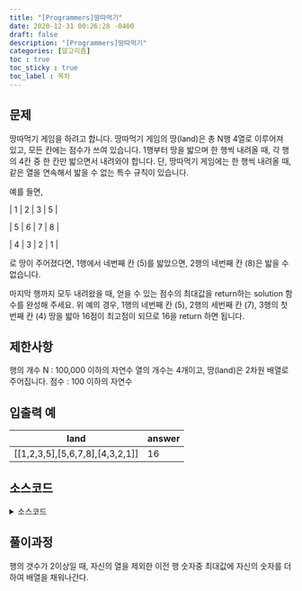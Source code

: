 ```yaml
---
title: "[Programmers]땅따먹기"
date: 2020-12-31 00:26:28 -0400
draft: false
description: "[Programmers]땅따먹기"
categories: [알고리즘]
toc : true
toc_sticky : true
toc_label : 목차
---
```


## 문제

땅따먹기 게임을 하려고 합니다. 땅따먹기 게임의 땅(land)은 총 N행 4열로 이루어져 있고, 모든 칸에는 점수가 쓰여 있습니다. 1행부터 땅을 밟으며 한 행씩 내려올 때, 각 행의 4칸 중 한 칸만 밟으면서 내려와야 합니다. 단, 땅따먹기 게임에는 한 행씩 내려올 때, 같은 열을 연속해서 밟을 수 없는 특수 규칙이 있습니다.

예를 들면,

| 1 | 2 | 3 | 5 |

| 5 | 6 | 7 | 8 |

| 4 | 3 | 2 | 1 |

로 땅이 주어졌다면, 1행에서 네번째 칸 (5)를 밟았으면, 2행의 네번째 칸 (8)은 밟을 수 없습니다.

마지막 행까지 모두 내려왔을 때, 얻을 수 있는 점수의 최대값을 return하는 solution 함수를 완성해 주세요. 위 예의 경우, 1행의 네번째 칸 (5), 2행의 세번째 칸 (7), 3행의 첫번째 칸 (4) 땅을 밟아 16점이 최고점이 되므로 16을 return 하면 됩니다.

## 제한사항

행의 개수 N : 100,000 이하의 자연수
열의 개수는 4개이고, 땅(land)은 2차원 배열로 주어집니다.
점수 : 100 이하의 자연수

## 입출력 예

|land|answer|
|---|---|
|[[1,2,3,5],[5,6,7,8],[4,3,2,1]]|16|

## 소스코드

<details>
<summary>소스코드</summary>
<div markdown="1">

```java

class Solution {
   int solution(int[][] land) {
		int answer = 0;

		if(land.length>=2) {
			for(int i=1;i<land.length;i++) {
				land[i][0]=Math.max(land[i-1][1], Math.max(land[i-1][2], land[i-1][3]))+land[i][0];
				land[i][1]=Math.max(land[i-1][0], Math.max(land[i-1][2], land[i-1][3]))+land[i][1];
				land[i][2]=Math.max(land[i-1][0], Math.max(land[i-1][1], land[i-1][3]))+land[i][2];			
				land[i][3]=Math.max(land[i-1][0], Math.max(land[i-1][1], land[i-1][2]))+land[i][3];
			}
		}
		
		for(int j=0;j<4;j++) {
			answer = Math.max(answer, land[land.length-1][j]);
		}
		return answer;
	}
}
```
</div>
</details>

## 풀이과정
행의 갯수가 2이상일 때, 자신의 열을 제외한 이전 행 숫자중 최대값에 자신의 숫자를 더하여 배열을 채워나간다.